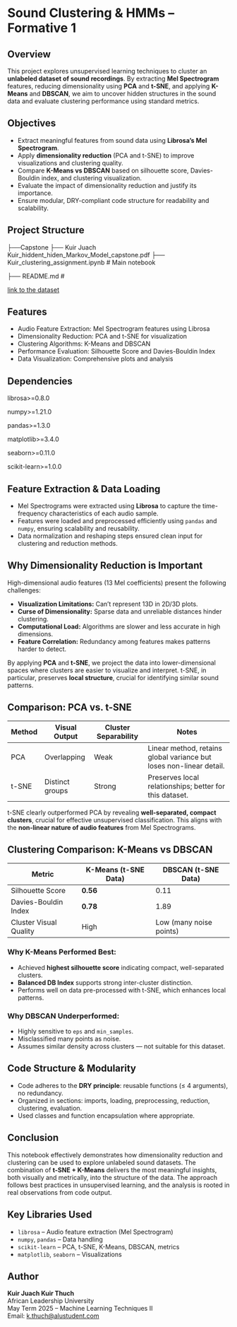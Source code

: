 # Sound Clustering & HMMs – Formative 1

## Overview

This project explores unsupervised learning techniques to cluster an **unlabeled dataset of sound recordings**. By extracting **Mel Spectrogram** features, reducing dimensionality using **PCA** and **t-SNE**, and applying **K-Means** and **DBSCAN**, we aim to uncover hidden structures in the sound data and evaluate clustering performance using standard metrics.

## Objectives

- Extract meaningful features from sound data using **Librosa’s Mel Spectrogram**.
- Apply **dimensionality reduction** (PCA and t-SNE) to improve visualizations and clustering quality.
- Compare **K-Means vs DBSCAN** based on silhouette score, Davies-Bouldin index, and clustering visualization.
- Evaluate the impact of dimensionality reduction and justify its importance.
- Ensure modular, DRY-compliant code structure for readability and scalability.


## Project Structure
├──Capstone
    ├── Kuir Juach Kuir_hiddent_hiden_Markov_Model_capstone.pdf
├── Kuir_clustering_assignment.ipynb # Main notebook

├── README.md #



[link to the dataset](https://drive.google.com/drive/folders/1u3GA1PVKnx_ZN4nBEwZy75rq9huouAd_?usp=sharing)

## Features
- Audio Feature Extraction: Mel Spectrogram features using Librosa
- Dimensionality Reduction: PCA and t-SNE for visualization
- Clustering Algorithms: K-Means and DBSCAN
- Performance Evaluation: Silhouette Score and Davies-Bouldin Index
- Data Visualization: Comprehensive plots and analysis

## Dependencies

librosa>=0.8.0

numpy>=1.21.0

pandas>=1.3.0

matplotlib>=3.4.0

seaborn>=0.11.0

scikit-learn>=1.0.0

## Feature Extraction & Data Loading

- Mel Spectrograms were extracted using **Librosa** to capture the time-frequency characteristics of each audio sample.
- Features were loaded and preprocessed efficiently using `pandas` and `numpy`, ensuring scalability and reusability.
- Data normalization and reshaping steps ensured clean input for clustering and reduction methods.

## Why Dimensionality Reduction is Important

High-dimensional audio features (13 Mel coefficients) present the following challenges:

- **Visualization Limitations:** Can’t represent 13D in 2D/3D plots.
- **Curse of Dimensionality:** Sparse data and unreliable distances hinder clustering.
- **Computational Load:** Algorithms are slower and less accurate in high dimensions.
- **Feature Correlation:** Redundancy among features makes patterns harder to detect.

By applying **PCA** and **t-SNE**, we project the data into lower-dimensional spaces where clusters are easier to visualize and interpret. t-SNE, in particular, preserves **local structure**, crucial for identifying similar sound patterns.

## Comparison: PCA vs. t-SNE

| Method | Visual Output | Cluster Separability | Notes |
|--------|----------------|----------------------|-------|
| PCA    | Overlapping    | Weak                 | Linear method, retains global variance but loses non-linear detail. |
| t-SNE  | Distinct groups| Strong               | Preserves local relationships; better for this dataset. |

t-SNE clearly outperformed PCA by revealing **well-separated, compact clusters**, crucial for effective unsupervised classification. This aligns with the **non-linear nature of audio features** from Mel Spectrograms.


## Clustering Comparison: K-Means vs DBSCAN

| Metric                | K-Means (t-SNE Data) | DBSCAN (t-SNE Data) |
|-----------------------|----------------------|----------------------|
| Silhouette Score      | **0.56**              | 0.11                 |
| Davies-Bouldin Index  | **0.78**              | 1.89                 |
| Cluster Visual Quality| High                  | Low (many noise points) |

### Why K-Means Performed Best:
- Achieved **highest silhouette score** indicating compact, well-separated clusters.
- **Balanced DB Index** supports strong inter-cluster distinction.
- Performs well on data pre-processed with t-SNE, which enhances local patterns.

### Why DBSCAN Underperformed:
- Highly sensitive to `eps` and `min_samples`.
- Misclassified many points as noise.
- Assumes similar density across clusters — not suitable for this dataset.

## Code Structure & Modularity

- Code adheres to the **DRY principle**: reusable functions (≤ 4 arguments), no redundancy.
- Organized in sections: imports, loading, preprocessing, reduction, clustering, evaluation.
- Used classes and function encapsulation where appropriate.

## Conclusion

This notebook effectively demonstrates how dimensionality reduction and clustering can be used to explore unlabeled sound datasets. The combination of **t-SNE + K-Means** delivers the most meaningful insights, both visually and metrically, into the structure of the data. The approach follows best practices in unsupervised learning, and the analysis is rooted in real observations from code output.

## Key Libraries Used

- `librosa` – Audio feature extraction (Mel Spectrogram)
- `numpy`, `pandas` – Data handling
- `scikit-learn` – PCA, t-SNE, K-Means, DBSCAN, metrics
- `matplotlib`, `seaborn` – Visualizations

## Author

**Kuir Juach Kuir Thuch**  
African Leadership University  
May Term 2025 – Machine Learning Techniques II  
Email: k.thuch@alustudent.com

